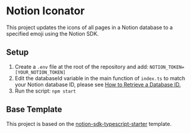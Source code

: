# Notion Iconator
This project updates the icons of all pages in a Notion database to a specified emoji using the Notion SDK.
## Setup

1. Create a `.env` file at the root of the repository and add:
`NOTION_TOKEN=[YOUR_NOTION_TOKEN]`
2. Edit the databaseId variable in the main function of `index.ts` to match your Notion database ID,
   please see [How to Retrieve a Database ID.](https://developers.notion.com/reference/retrieve-a-database)
4. Run the script: `npm start`

## Base Template
This project is based on the [notion-sdk-typescript-starter](https://github.com/makenotion/notion-sdk-typescript-starter) template.





